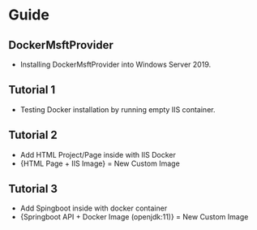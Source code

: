 # Guide

## DockerMsftProvider
* Installing DockerMsftProvider into Windows Server 2019.

## Tutorial 1
* Testing Docker installation by running empty IIS container.


## Tutorial 2
* Add HTML Project/Page inside with IIS Docker 
*  {HTML Page + IIS Image} = New Custom Image

## Tutorial 3
* Add Spingboot inside with docker container
* {Springboot API + Docker Image (openjdk:11)} = New Custom Image


